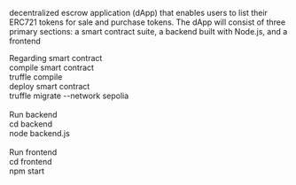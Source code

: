  decentralized escrow application (dApp) that enables users to list their ERC721 tokens for sale and purchase tokens. 
The dApp will consist of three primary sections: a smart contract suite, a backend built with Node.js, and a frontend 

Regarding smart contract <br/>
compile smart contract <br/>
truffle compile <br/>
deploy smart contract <br/> 
truffle migrate --network sepolia <br/>
<br/>
Run backend <br/> 
cd backend <br/>
node backend.js <br/>
<br/>
Run frontend <br/>
cd frontend <br/>
npm start
